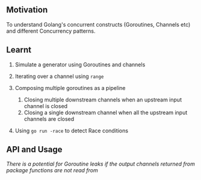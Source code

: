 ## Motivation
To understand Golang's concurrent constructs (Goroutines, Channels etc) and different Concurrency patterns.

## Learnt

1. Simulate a generator using Goroutines and channels

2. Iterating over a channel using `range`

3. Composing multiple goroutines as a pipeline
   1. Closing multiple downstream channels when an upstream input channel is closed
   2. Closing a single downstream channel when all the upstream input channels are closed

4. Using `go run -race` to detect Race conditions

## API and Usage

_There is a potential for Goroutine leaks if the output channels returned from package functions are not read from_
